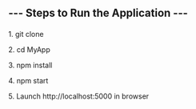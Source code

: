 <h2><p>--- Steps to Run the Application ---</p></h2>
<p>1. git clone</p>
<p>2. cd MyApp</p>
<p>3. npm install</p>
<p>4. npm start</p>
<p>5. Launch <a>http://localhost:5000</a> in browser</p>
